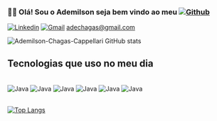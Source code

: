 ### 🙋‍♂️ Olá! Sou o Ademilson seja bem vindo ao meu  [![Github](https://img.shields.io/badge/GitHub-100000?style=for-the-badge&logo=github&logoColor=white)]()

[![Linkedin](https://img.shields.io/badge/LinkedIn-0077B5?style=for-the-badge&logo=linkedin&logoColor=white)](https://www.linkedin.com/in/ademilsonchagas)
[![Gmail](https://img.shields.io/badge/Gmail-D14836?style=for-the-badge&logo=gmail&logoColor=white)]()  adechagas@gmail.com

![Ademilson-Chagas-Cappellari GitHub stats](https://github-readme-stats.vercel.app/api?username=Ademilson-Chagas-Cappellari&show_icons=true&theme=dark)

## Tecnologias que uso no meu dia
<div style="display: inline_block"><br/>
    <img align="center" alt="Java" src="https://img.shields.io/badge/Java-ED8B00?style=for-the-badge&logo=java&logoColor=white"/>
    <img align="center" alt="Java" src="https://img.shields.io/badge/TypeScript-007ACC?style=for-the-badge&logo=typescript&logoColor=white"/>
    <img align="center" alt="Java" src=https://img.shields.io/badge/HTML5-E34F26?style=for-the-badge&logo=html5&logoColor=white/>
    <img align="center" alt="Java" src="https://img.shields.io/badge/JavaScript-323330?style=for-the-badge&logo=javascript&logoColor=F7DF1E"/>
    <img align="center" alt="Java" src="https://img.shields.io/badge/CSS3-1572B6?style=for-the-badge&logo=css3&logoColor=white"/>
    <img align="center" alt="Java" src="https://img.shields.io/badge/Spring-6DB33F?style=for-the-badge&logo=spring&logoColor=white"/>

</div><br/>

[![Top Langs](https://github-readme-stats.vercel.app/api/top-langs/?username=Ademilson-Chagas-Cappellari&layout=)](https://github.com/anuraghazra/github-readme-stats)
